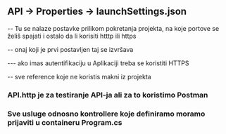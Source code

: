 ## API -> Properties -> launchSettings.json

-- Tu se nalaze postavke prilikom pokretanja projekta, 
na koje portove se želiš spajati i ostalo da li korisiti htttp ili https 


-- onaj koji je prvi postavljen taj se izvršava

--- ako imas autentifikaciju u Aplikaciji treba se koristiti HTTPS

-- sve reference koje ne koristis makni iz projekta


### API.http je za testiranje API-ja ali za to koristimo Postman


### Sve usluge odnosno kontrollere koje definiramo moramo prijaviti u containeru Program.cs

